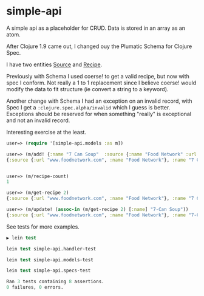 # simple-api

A simple api as a placeholder for CRUD. Data is stored in an array as an atom. 

After Clojure 1.9 came out, I changed ouy the Plumatic Schema for Clojure Spec. 

I have two entities [Source](/src/simple_api/specs/source.clj) and [Recipe](/src/simple_api/specs/recipe.clj).

Previously with Schema I used coerse! to get a valid recipe, but now with spec I conform. Not really a 1 to 1 replacement since I believe coerse! would modify the data to fit structure (ie convert a string to a keyword).

 Another change with Schema I had an exception on an invalid record, with Spec I get a `:clojure.spec.alpha/invalid` which I guess is better. Exceptions should be reserved for when something "really" is exceptional and not an invalid record.

Interesting exercise at the least.

```clojure
user=> (require '[simple-api.models :as m])

user=> (m/add! {:name "7 Can Soup"  :source {:name "Food Network" :url "www.foodnetwork.com"}  :url "http://www.foodnetwork.com/recipes/ree-drummond/7-can-soup"})
{:source {:url "www.foodnetwork.com", :name "Food Network"}, :name "7 Can Soup", :url "http://www.foodnetwork.com/recipes/ree-drummond/7-can-soup", :id 2}


user=> (m/recipe-count)
1

user=> (m/get-recipe 2)
{:source {:url "www.foodnetwork.com", :name "Food Network"}, :name "7 Can Soup", :url "http://www.foodnetwork.com/recipes/ree-drummond/7-can-soup", :id 2}

user=> (m/update! (assoc-in (m/get-recipe 2) [:name] "7-Can Soup"))
{:source {:url "www.foodnetwork.com", :name "Food Network"}, :name "7-Can Soup", :url "http://www.foodnetwork.com/recipes/ree-drummond/7-can-soup", :id 2}
```

See tests for more examples.

```clojure
▶ lein test

lein test simple-api.handler-test

lein test simple-api.models-test

lein test simple-api.specs-test

Ran 3 tests containing 8 assertions.
0 failures, 0 errors.
```